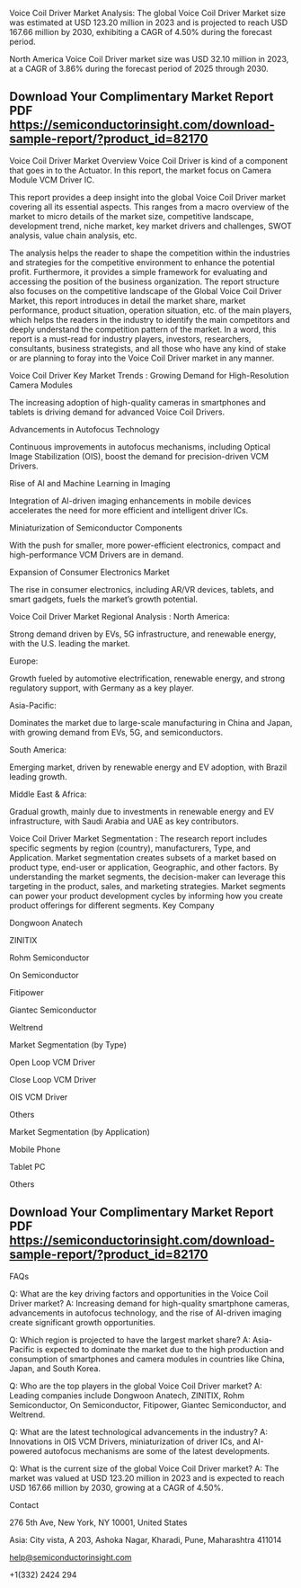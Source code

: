 Voice Coil Driver Market Analysis:
The global Voice Coil Driver Market size was estimated at USD 123.20 million in 2023 and is projected to reach USD 167.66 million by 2030, exhibiting a CAGR of 4.50% during the forecast period.

North America Voice Coil Driver market size was USD 32.10 million in 2023, at a CAGR of 3.86% during the forecast period of 2025 through 2030.


## Download Your Complimentary Market  Report PDF https://semiconductorinsight.com/download-sample-report/?product_id=82170 

Voice Coil Driver Market Overview
Voice Coil Driver is kind of a component that goes in to the Actuator. In this report, the market focus on Camera Module VCM Driver IC.

This report provides a deep insight into the global Voice Coil Driver market covering all its essential aspects. This ranges from a macro overview of the market to micro details of the market size, competitive landscape, development trend, niche market, key market drivers and challenges, SWOT analysis, value chain analysis, etc.

The analysis helps the reader to shape the competition within the industries and strategies for the competitive environment to enhance the potential profit. Furthermore, it provides a simple framework for evaluating and accessing the position of the business organization. The report structure also focuses on the competitive landscape of the Global Voice Coil Driver Market, this report introduces in detail the market share, market performance, product situation, operation situation, etc. of the main players, which helps the readers in the industry to identify the main competitors and deeply understand the competition pattern of the market.
In a word, this report is a must-read for industry players, investors, researchers, consultants, business strategists, and all those who have any kind of stake or are planning to foray into the Voice Coil Driver market in any manner.

Voice Coil Driver Key Market Trends  :
Growing Demand for High-Resolution Camera Modules

The increasing adoption of high-quality cameras in smartphones and tablets is driving demand for advanced Voice Coil Drivers.

Advancements in Autofocus Technology

Continuous improvements in autofocus mechanisms, including Optical Image Stabilization (OIS), boost the demand for precision-driven VCM Drivers.

Rise of AI and Machine Learning in Imaging

Integration of AI-driven imaging enhancements in mobile devices accelerates the need for more efficient and intelligent driver ICs.

Miniaturization of Semiconductor Components

With the push for smaller, more power-efficient electronics, compact and high-performance VCM Drivers are in demand.

Expansion of Consumer Electronics Market

The rise in consumer electronics, including AR/VR devices, tablets, and smart gadgets, fuels the market’s growth potential.

Voice Coil Driver Market Regional Analysis :
North America:

Strong demand driven by EVs, 5G infrastructure, and renewable energy, with the U.S. leading the market.

Europe:

Growth fueled by automotive electrification, renewable energy, and strong regulatory support, with Germany as a key player.

Asia-Pacific:

Dominates the market due to large-scale manufacturing in China and Japan, with growing demand from EVs, 5G, and semiconductors.

South America:

Emerging market, driven by renewable energy and EV adoption, with Brazil leading growth.

Middle East & Africa:

Gradual growth, mainly due to investments in renewable energy and EV infrastructure, with Saudi Arabia and UAE as key contributors.

Voice Coil Driver Market Segmentation :
The research report includes specific segments by region (country), manufacturers, Type, and Application. Market segmentation creates subsets of a market based on product type, end-user or application, Geographic, and other factors. By understanding the market segments, the decision-maker can leverage this targeting in the product, sales, and marketing strategies. Market segments can power your product development cycles by informing how you create product offerings for different segments.
Key Company

Dongwoon Anatech

ZINITIX

Rohm Semiconductor

On Semiconductor

Fitipower

Giantec Semiconductor

Weltrend

Market Segmentation (by Type)

Open Loop VCM Driver

Close Loop VCM Driver

OIS VCM Driver

Others

Market Segmentation (by Application)

Mobile Phone

Tablet PC

Others




## Download Your Complimentary Market  Report PDF https://semiconductorinsight.com/download-sample-report/?product_id=82170

FAQs

Q: What are the key driving factors and opportunities in the Voice Coil Driver market?
A: Increasing demand for high-quality smartphone cameras, advancements in autofocus technology, and the rise of AI-driven imaging create significant growth opportunities.


Q: Which region is projected to have the largest market share?
A: Asia-Pacific is expected to dominate the market due to the high production and consumption of smartphones and camera modules in countries like China, Japan, and South Korea.


Q: Who are the top players in the global Voice Coil Driver market?
A: Leading companies include Dongwoon Anatech, ZINITIX, Rohm Semiconductor, On Semiconductor, Fitipower, Giantec Semiconductor, and Weltrend.


Q: What are the latest technological advancements in the industry?
A: Innovations in OIS VCM Drivers, miniaturization of driver ICs, and AI-powered autofocus mechanisms are some of the latest developments.


Q: What is the current size of the global Voice Coil Driver market?
A: The market was valued at USD 123.20 million in 2023 and is expected to reach USD 167.66 million by 2030, growing at a CAGR of 4.50%.


Contact

276 5th Ave, New York, NY 10001, United States

Asia: City vista, A 203, Ashoka Nagar, Kharadi, Pune, Maharashtra 411014

help@semiconductorinsight.com

+1(332) 2424 294

